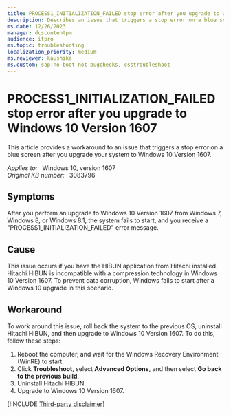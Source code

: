 ```yaml
---
title: PROCESS1_INITIALIZATION_FAILED stop error after you upgrade to Windows 10 Version 1607
description: Describes an issue that triggers a stop error on a blue screen after you upgrade your system to Windows 10 Version 1607. This issue occurs if you have Hitachi HIBUN installed. Workarounds are provided.
ms.date: 12/26/2023
manager: dcscontentpm
audience: itpro
ms.topic: troubleshooting
localization_priority: medium
ms.reviewer: kaushika
ms.custom: sap:no-boot-not-bugchecks, csstroubleshoot
---
```

# PROCESS1_INITIALIZATION_FAILED stop error after you upgrade to Windows 10 Version 1607

This article provides a workaround to an issue that triggers a stop error on a blue screen after you upgrade your system to Windows 10 Version 1607.

_Applies to:_ &nbsp; Windows 10, version 1607  
_Original KB number:_ &nbsp; 3083796

## Symptoms  

After you perform an upgrade to Windows 10 Version 1607 from Windows 7, Windows 8, or Windows 8.1, the system fails to start, and you receive a "PROCESS1_INITIALIZATION_FAILED" error message.

## Cause

This issue occurs if you have the HIBUN application from Hitachi installed. Hitachi HIBUN is incompatible with a compression technology in Windows 10 Version 1607. To prevent data corruption, Windows fails to start after a Windows 10 upgrade in this scenario.

## Workaround

To work around this issue, roll back the system to the previous OS, uninstall Hitachi HIBUN, and then upgrade to Windows 10 Version 1607. To do this, follow these steps:

1. Reboot the computer, and wait for the Windows Recovery Environment (WinRE) to start.
2. Click **Troubleshoot**, select **Advanced Options**, and then select **Go back to the previous build**.
3. Uninstall Hitachi HIBUN.
4. Upgrade to Windows 10 Version 1607.

[!INCLUDE [Third-party disclaimer](../../includes/third-party-disclaimer.md)]
